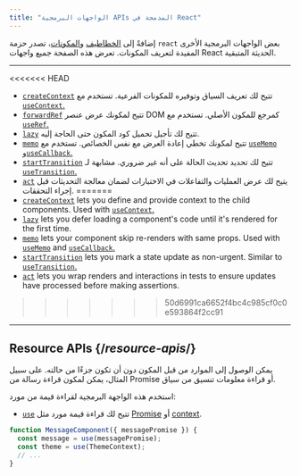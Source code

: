 ```yaml
---
title: "الواجهات البرمجية APIs المدمجة في React"
---
```


<Intro>

إضافةً إلى [الخطاطيف](/reference/react) و[المكونات](/reference/react/components)، تصدر حزمة `react` بعض الواجهات البرمجية الأخرى المفيدة لتعريف المكونات. تعرض هذه الصفحة جميع واجهات React الحديثة المتبقية.

</Intro>

---

<<<<<<< HEAD
* [`createContext`](/reference/react/createContext) تتيح لك تعريف السياق وتوفيره للمكونات الفرعية. تستخدم مع [`useContext`.](/reference/react/useContext)
* [`forwardRef`](/reference/react/forwardRef) تتيح لمكونك عرض عنصر DOM كمرجع للمكون الأصلي. تستخدم مع [`useRef`.](/reference/react/useRef)
* [`lazy`](/reference/react/lazy) تتيح لك تأجيل تحميل كود المكون حتى الحاجة إليه.
* [`memo`](/reference/react/memo) تتيح لمكونك تخطي إعادة العرض مع نفس الخصائص. تستخدم مع [`useMemo`](/reference/react/useMemo) و[`useCallback`.](/reference/react/useCallback)
* [`startTransition`](/reference/react/startTransition) تتيح لك تحديد تحديث الحالة على أنه غير ضروري. مشابهة لـ [`useTransition`.](/reference/react/useTransition)
* [`act`](/reference/react/act) يتيح لك عرض العمليات والتفاعلات في الاختبارات لضمان معالجة التحديثات قبل إجراء التحققات.
=======
* [`createContext`](/reference/react/createContext) lets you define and provide context to the child components. Used with [`useContext`.](/reference/react/useContext)
* [`lazy`](/reference/react/lazy) lets you defer loading a component's code until it's rendered for the first time.
* [`memo`](/reference/react/memo) lets your component skip re-renders with same props. Used with [`useMemo`](/reference/react/useMemo) and [`useCallback`.](/reference/react/useCallback)
* [`startTransition`](/reference/react/startTransition) lets you mark a state update as non-urgent. Similar to [`useTransition`.](/reference/react/useTransition)
* [`act`](/reference/react/act) lets you wrap renders and interactions in tests to ensure updates have processed before making assertions.
>>>>>>> 50d6991ca6652f4bc4c985cf0c0e593864f2cc91

---

## Resource APIs {/*resource-apis*/}

يمكن الوصول إلى الموارد من قبل المكون دون أن تكون جزءًا من حالته. على سبيل المثال، يمكن لمكون قراءة رسالة من Promise أو قراءة معلومات تنسيق من سياق.

استخدم هذه الواجهة البرمجية لقراءة قيمة من مورد:

* [`use`](/reference/react/use) تتيح لك قراءة قيمة مورد مثل [Promise](https://developer.mozilla.org/en-US/docs/Web/JavaScript/Reference/Global_Objects/Promise) أو [context](/learn/passing-data-deeply-with-context).
```js
function MessageComponent({ messagePromise }) {
  const message = use(messagePromise);
  const theme = use(ThemeContext);
  // ...
}
```